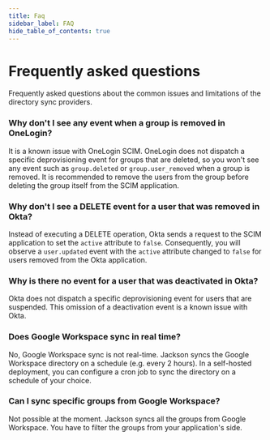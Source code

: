 ```yaml
---
title: Faq
sidebar_label: FAQ
hide_table_of_contents: true
---
```


# Frequently asked questions

Frequently asked questions about the common issues and limitations of the directory sync providers.

### Why don't I see any event when a group is removed in OneLogin?

It is a known issue with OneLogin SCIM. OneLogin does not dispatch a specific deprovisioning event for groups that are deleted, so you won't see any event such as `group.deleted` or `group.user_removed` when a group is removed. It is recommended to remove the users from the group before deleting the group itself from the SCIM application.

### Why don't I see a DELETE event for a user that was removed in Okta?

Instead of executing a DELETE operation, Okta sends a request to the SCIM application to set the `active` attribute to `false`. Consequently, you will observe a `user.updated` event with the `active` attribute changed to `false` for users removed from the Okta application.

### Why is there no event for a user that was deactivated in Okta?

Okta does not dispatch a specific deprovisioning event for users that are suspended. This omission of a deactivation event is a known issue with Okta.

### Does Google Workspace sync in real time?

No, Google Workspace sync is not real-time. Jackson syncs the Google Workspace directory on a schedule (e.g. every 2 hours). In a self-hosted deployment, you can configure a cron job to sync the directory on a schedule of your choice.

### Can I sync specific groups from Google Workspace?

Not possible at the moment. Jackson syncs all the groups from Google Workspace. You have to filter the groups from your application's side.
